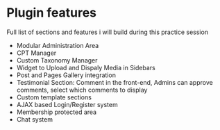 # Plugin features
Full list of sections and features i will build during this practice session

* Modular Administration Area
* CPT Manager
* Custom Taxonomy Manager
* Widget to Upload and Dispaly Media in Sidebars
* Post and Pages Gallery integration
* Testimonial Section: Comment in the front-end, Admins can approve comments, select which comments to display
* Custom template sections
* AJAX based Login/Register system
* Membership protected area
* Chat system